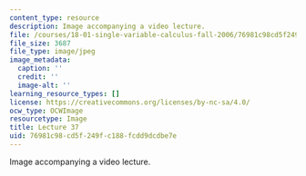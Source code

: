 ```yaml
---
content_type: resource
description: Image accompanying a video lecture.
file: /courses/18-01-single-variable-calculus-fall-2006/76981c98cd5f249fc188fcdd9dcdbe7e_lec37.jpg
file_size: 3687
file_type: image/jpeg
image_metadata:
  caption: ''
  credit: ''
  image-alt: ''
learning_resource_types: []
license: https://creativecommons.org/licenses/by-nc-sa/4.0/
ocw_type: OCWImage
resourcetype: Image
title: Lecture 37
uid: 76981c98-cd5f-249f-c188-fcdd9dcdbe7e
---
```

Image accompanying a video lecture.